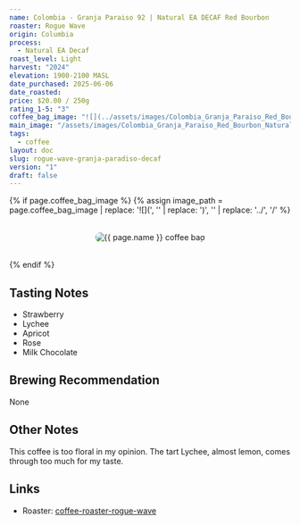 ```yaml
---
name: Colombia - Granja Paraiso 92 | Natural EA DECAF Red Bourbon
roaster: Rogue Wave
origin: Columbia
process:
  - Natural EA Decaf
roast_level: Light
harvest: "2024"
elevation: 1900-2100 MASL
date_purchased: 2025-06-06
date_roasted: 
price: $20.00 / 250g
rating_1-5: "3"
coffee_bag_image: "![](../assets/images/Colombia_Granja_Paraiso_Red_Bourbon_Natural_Decaf_250g_BAG.jpg)"
main_image: "/assets/images/Colombia_Granja_Paraiso_Red_Bourbon_Natural_Decaf_250g_BAG.jpg"
tags:
  - coffee
layout: doc
slug: rogue-wave-granja-paradiso-decaf
version: "1"
draft: false
---
```


{% if page.coffee_bag_image %}
  {% assign image_path = page.coffee_bag_image | replace: '![](', '' | replace: ')', '' | replace: '../', '/' %}
  <div class="coffee-bag-image" style="text-align: center; margin: 2rem 0;">
    <img src="{{ image_path | relative_url }}" alt="{{ page.name }} coffee bag" style="max-width: 300px; height: auto; border-radius: 8px;">
  </div>
{% endif %}

## Tasting Notes
- Strawberry
- Lychee
- Apricot
- Rose
- Milk Chocolate

## Brewing Recommendation
None

## Other Notes
This coffee is too floral in my opinion.  The tart Lychee, almost lemon, comes through too much for my taste.

## Links
- Roaster: [coffee-roaster-rogue-wave](coffee-roaster-rogue-wave.md)
